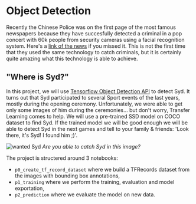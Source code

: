 # Object Detection

Recently the Chinese Police was on the first page of the most famous newspapers because they have succesfully detected a criminal in a pop concert with 60k people from security cameras using a facial recognition system. Here's a [link of the news](http://www.bbc.com/news/world-asia-china-43751276) if you missed it. This is not the first time that they used the same technology to catch criminals, but it is certainly quite amazing what this technology is able to achieve.

## "Where is Syd?"

In this project, we will use [Tensorflow Object Detection API](https://github.com/tensorflow/models/tree/master/research/object_detection) to detect Syd. It turns out that Syd participated to several Sport events of the last years, mostly during the opening ceremony. Unfortunately, we were able to get only some images of him during the ceremonies... but don't worry, Transfer Learning comes to help. We will use a pre-trained SSD model on COCO dataset to find Syd. If the trained model we will be good enough we will be able to detect Syd in the next games and tell to your family & friends: 'Look there, it's Syd! I found him ;)'.

![wanted Syd](https://raw.githubusercontent.com/floydhub/object-detection-template/master/images/wanted-syd.jpg)
*Are you able to catch Syd in this image?*

The project is structered around 3 notebooks:

- `p0_create_tf_record_dataset` where we build a TFRecords dataset from the images with bounding box annotations,
- `p1_training` where we perform the training, evaluation and model exportation,
- `p2_prediction` where we evaluate the model on new data.